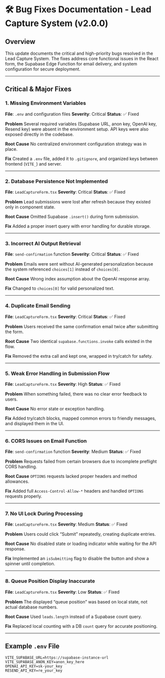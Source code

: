 # 🛠 Bug Fixes Documentation - Lead Capture System (v2.0.0)

## Overview

This update documents the critical and high-priority bugs resolved in the Lead Capture System. The fixes address core functional issues in the React form, the Supabase Edge Function for email delivery, and system configuration for secure deployment.

---

## Critical & Major Fixes

### 1. Missing Environment Variables

**File**: `.env` and configuration files
**Severity**: Critical
**Status**: ✅ Fixed

**Problem**
Several required variables (Supabase URL, anon key, OpenAI key, Resend key) were absent in the environment setup. API keys were also exposed directly in the codebase.

**Root Cause**
No centralized environment configuration strategy was in place.

**Fix**
Created a `.env` file, added it to `.gitignore`, and organized keys between frontend (`VITE_`) and server.

---

### 2. Database Persistence Not Implemented

**File**: `LeadCaptureForm.tsx`
**Severity**: Critical
**Status**: ✅ Fixed

**Problem**
Lead submissions were lost after refresh because they existed only in component state.

**Root Cause**
Omitted Supabase `.insert()` during form submission.

**Fix**
Added a proper insert query with error handling for durable storage.

---

### 3. Incorrect AI Output Retrieval

**File**: `send-confirmation` function
**Severity**: Critical
**Status**: ✅ Fixed

**Problem**
Emails were sent without AI-generated personalization because the system referenced `choices[1]` instead of `choices[0]`.

**Root Cause**
Wrong index assumption about the OpenAI response array.

**Fix**
Changed to `choices[0]` for valid personalized text.

---

### 4. Duplicate Email Sending

**File**: `LeadCaptureForm.tsx`
**Severity**: Critical
**Status**: ✅ Fixed

**Problem**
Users received the same confirmation email twice after submitting the form.

**Root Cause**
Two identical `supabase.functions.invoke` calls existed in the flow.

**Fix**
Removed the extra call and kept one, wrapped in try/catch for safety.

---

### 5. Weak Error Handling in Submission Flow

**File**: `LeadCaptureForm.tsx`
**Severity**: High
**Status**: ✅ Fixed

**Problem**
When something failed, there was no clear error feedback to users.

**Root Cause**
No error state or exception handling.

**Fix**
Added try/catch blocks, mapped common errors to friendly messages, and displayed them in the UI.

---

### 6. CORS Issues on Email Function

**File**: `send-confirmation` function
**Severity**: Medium
**Status**: ✅ Fixed

**Problem**
Requests failed from certain browsers due to incomplete preflight CORS handling.

**Root Cause**
`OPTIONS` requests lacked proper headers and method allowances.

**Fix**
Added full `Access-Control-Allow-*` headers and handled `OPTIONS` requests properly.

---

### 7. No UI Lock During Processing

**File**: `LeadCaptureForm.tsx`
**Severity**: Medium
**Status**: ✅ Fixed

**Problem**
Users could click “Submit” repeatedly, creating duplicate entries.

**Root Cause**
No disabled state or loading indicator while waiting for the API response.

**Fix**
Implemented an `isSubmitting` flag to disable the button and show a spinner until completion.

---

### 8. Queue Position Display Inaccurate

**File**: `LeadCaptureForm.tsx`
**Severity**: Low
**Status**: ✅ Fixed

**Problem**
The displayed “queue position” was based on local state, not actual database numbers.

**Root Cause**
Used `leads.length` instead of a Supabase count query.

**Fix**
Replaced local counting with a DB `count` query for accurate positioning.

---

## Example `.env` File

```env
VITE_SUPABASE_URL=https://supabase-instance-url
VITE_SUPABASE_ANON_KEY=anon_key_here
OPENAI_API_KEY=sk-your_key
RESEND_API_KEY=re_your_key
```

